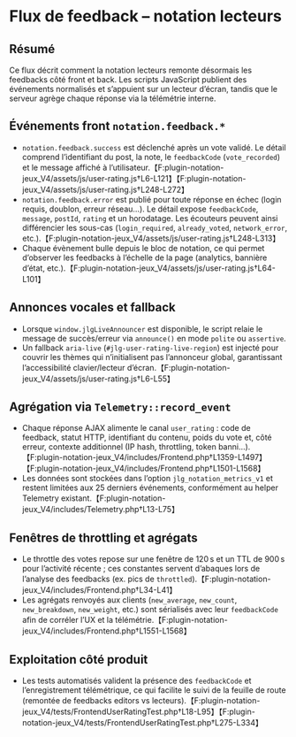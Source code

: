 # Flux de feedback – notation lecteurs

## Résumé
Ce flux décrit comment la notation lecteurs remonte désormais les feedbacks côté front et back. Les scripts JavaScript publient des événements normalisés et s’appuient sur un lecteur d’écran, tandis que le serveur agrège chaque réponse via la télémétrie interne.

## Événements front `notation.feedback.*`
- `notation.feedback.success` est déclenché après un vote validé. Le détail comprend l’identifiant du post, la note, le `feedbackCode` (`vote_recorded`) et le message affiché à l’utilisateur.【F:plugin-notation-jeux_V4/assets/js/user-rating.js†L6-L121】【F:plugin-notation-jeux_V4/assets/js/user-rating.js†L248-L272】
- `notation.feedback.error` est publié pour toute réponse en échec (login requis, doublon, erreur réseau…). Le détail expose `feedbackCode`, `message`, `postId`, `rating` et un horodatage. Les écouteurs peuvent ainsi différencier les sous-cas (`login_required`, `already_voted`, `network_error`, etc.).【F:plugin-notation-jeux_V4/assets/js/user-rating.js†L248-L313】
- Chaque évènement bulle depuis le bloc de notation, ce qui permet d’observer les feedbacks à l’échelle de la page (analytics, bannière d’état, etc.).【F:plugin-notation-jeux_V4/assets/js/user-rating.js†L64-L101】

## Annonces vocales et fallback
- Lorsque `window.jlgLiveAnnouncer` est disponible, le script relaie le message de succès/erreur via `announce()` en mode `polite` ou `assertive`.
- Un fallback `aria-live` (`#jlg-user-rating-live-region`) est injecté pour couvrir les thèmes qui n’initialisent pas l’annonceur global, garantissant l’accessibilité clavier/lecteur d’écran.【F:plugin-notation-jeux_V4/assets/js/user-rating.js†L6-L55】

## Agrégation via `Telemetry::record_event`
- Chaque réponse AJAX alimente le canal `user_rating` : code de feedback, statut HTTP, identifiant du contenu, poids du vote et, côté erreur, contexte additionnel (IP hash, throttling, token banni…).【F:plugin-notation-jeux_V4/includes/Frontend.php†L1359-L1497】【F:plugin-notation-jeux_V4/includes/Frontend.php†L1501-L1568】
- Les données sont stockées dans l’option `jlg_notation_metrics_v1` et restent limitées aux 25 derniers événements, conformément au helper Telemetry existant.【F:plugin-notation-jeux_V4/includes/Telemetry.php†L13-L75】

## Fenêtres de throttling et agrégats
- Le throttle des votes repose sur une fenêtre de 120 s et un TTL de 900 s pour l’activité récente ; ces constantes servent d’abaques lors de l’analyse des feedbacks (ex. pics de `throttled`).【F:plugin-notation-jeux_V4/includes/Frontend.php†L34-L41】
- Les agrégats renvoyés aux clients (`new_average`, `new_count`, `new_breakdown`, `new_weight`, etc.) sont sérialisés avec leur `feedbackCode` afin de corréler l’UX et la télémétrie.【F:plugin-notation-jeux_V4/includes/Frontend.php†L1551-L1568】

## Exploitation côté produit
- Les tests automatisés valident la présence des `feedbackCode` et l’enregistrement télémétrique, ce qui facilite le suivi de la feuille de route (remontée de feedbacks editors vs lecteurs).【F:plugin-notation-jeux_V4/tests/FrontendUserRatingTest.php†L18-L95】【F:plugin-notation-jeux_V4/tests/FrontendUserRatingTest.php†L275-L334】

